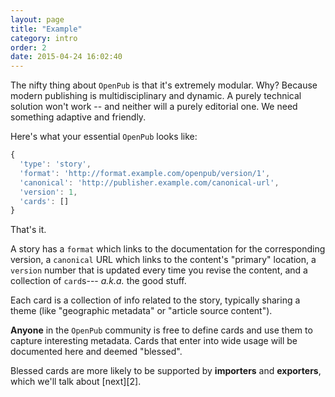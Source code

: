 ```yaml
---
layout: page
title: "Example"
category: intro
order: 2
date: 2015-04-24 16:02:40
---
```


The nifty thing about `OpenPub` is that it's extremely modular. Why? Because modern publishing is  multidisciplinary and dynamic. A purely technical solution won't work -- and neither will a purely editorial one. We need something adaptive and friendly.

Here's what your essential `OpenPub` looks like:

````javascript
{
  'type': 'story',
  'format': 'http://format.example.com/openpub/version/1',
  'canonical': 'http://publisher.example.com/canonical-url',
  'version': 1,
  'cards': []
}
````

That's it.

A story has a `format` which links to the documentation for the corresponding version, a `canonical` URL which links to the content's "primary" location, a `version` number that is updated every time you revise the content, and a collection of `card`s--- *a.k.a.* the good stuff.

Each card is a collection of info related to the story, typically sharing a theme (like "geographic metadata" or "article source content").

**Anyone** in the `OpenPub` community is free to define cards and use them to capture interesting metadata. Cards that enter into wide usage will be documented here and deemed "blessed".

Blessed cards are more likely to be supported by **importers** and **exporters**, which we'll talk about [next][2].
